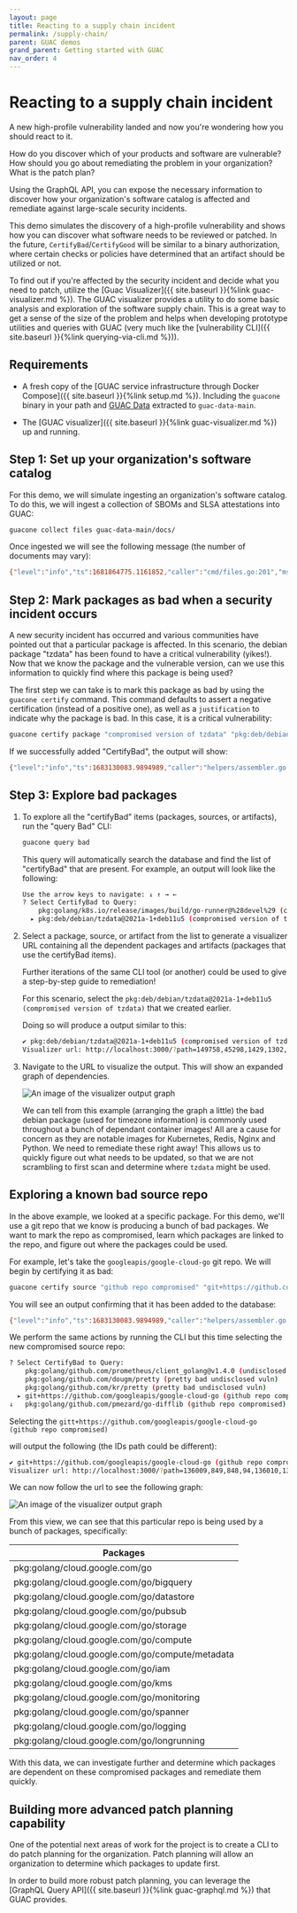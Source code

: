 ```yaml
---
layout: page
title: Reacting to a supply chain incident
permalink: /supply-chain/
parent: GUAC demos
grand_parent: Getting started with GUAC
nav_order: 4
---
```


# Reacting to a supply chain incident

A new high-profile vulnerability landed and now you're wondering how you should
react to it.

How do you discover which of your products and software are vulnerable? How
should you go about remediating the problem in your organization? What is the
patch plan?

Using the GraphQL API, you can expose the necessary information to discover how
your organization's software catalog is affected and remediate against
large-scale security incidents.

This demo simulates the discovery of a high-profile vulnerability and shows how
you can discover what software needs to be reviewed or patched. In the future,
`CertifyBad`/`CertifyGood` will be similar to a binary authorization, where
certain checks or policies have determined that an artifact should be utilized
or not.

To find out if you're affected by the security incident and decide what you need
to patch, utilize the [Guac Visualizer]({{ site.baseurl }}{%link
guac-visualizer.md %}). The GUAC visualizer provides a utility to do some basic analysis
and exploration of the software supply chain. This is a great way to get a sense
of the size of the problem and helps when developing prototype utilities and queries
with GUAC (very much like the [vulnerability CLI]({{
site.baseurl }}{%link querying-via-cli.md %})).

## Requirements

- A fresh copy of the [GUAC service infrastructure through Docker Compose]({{
  site.baseurl }}{%link setup.md %}). Including the `guacone` binary in your path
  and [GUAC Data](https://github.com/guacsec/guac-data/archive/refs/heads/main.zip)
  extracted to `guac-data-main`.

- The [GUAC visualizer]({{ site.baseurl }}{%link guac-visualizer.md %}) up and running.

## Step 1: Set up your organization's software catalog

For this demo, we will simulate ingesting an organization's software catalog. To
do this, we will ingest a collection of SBOMs and SLSA attestations into GUAC:

```bash
guacone collect files guac-data-main/docs/
```

Once ingested we will see the following message (the number of documents may
vary):

```bash
{"level":"info","ts":1681864775.1161852,"caller":"cmd/files.go:201","msg":"completed ingesting 67 documents of 67"}
```

## Step 2: Mark packages as bad when a security incident occurs

A new security incident has occurred and various communities have pointed out
that a particular package is affected. In this scenario, the debian package
"tzdata" has been found to have a critical vulnerability (yikes!). Now that we
know the package and the vulnerable version, can we use this information to
quickly find where this package is being used?

The first step we can take is to mark this package as bad by using the
`guacone certify` command. This command defaults to assert a negative
certification (instead of a positive one), as well as a `justification` to
indicate why the package is bad. In this case, it is a critical vulnerability:

```bash
guacone certify package "compromised version of tzdata" "pkg:deb/debian/tzdata@2021a-1+deb11u5?arch=all&distro=debian-11"
```

If we successfully added "CertifyBad", the output will show:

```bash
{"level":"info","ts":1683130083.9894989,"caller":"helpers/assembler.go:69","msg":"assembling CertifyBad: 1"}
```

## Step 3: Explore bad packages

1. To explore all the "certifyBad" items (packages, sources, or artifacts), run
   the "query Bad" CLI:

   ```bash
   guacone query bad
   ```

   This query will automatically search the database and find the list of
   "certifyBad" that are present. For example, an output will look like the
   following:

   ```bash
   Use the arrow keys to navigate: ↓ ↑ → ←
   ? Select CertifyBad to Query:
       pkg:golang/k8s.io/release/images/build/go-runner@%28devel%29 (compromised go-runner)
     ▸ pkg:deb/debian/tzdata@2021a-1+deb11u5 (compromised version of tzdata)
   ```

2. Select a package, source, or artifact from the list to generate a visualizer
   URL containing all the dependent packages and artifacts (packages that use
   the certifyBad items).

   Further iterations of the same CLI tool (or another) could be used to give a
   step-by-step guide to remediation!

   For this scenario, select the
   `pkg:deb/debian/tzdata@2021a-1+deb11u5 (compromised version of tzdata)` that
   we created earlier.

   Doing so will produce a output similar to this:

   ```bash
   ✔ pkg:deb/debian/tzdata@2021a-1+deb11u5 (compromised version of tzdata)
   Visualizer url: http://localhost:3000/?path=149758,45298,1429,1302,1301,132789,132779,132778,36879,15,130436,130360,130359,128282,128275,128274,126197,126188,126187,69882,69866,69865,67322,67245,67244,65156,65149,65148,63070,63064,63063,52259,52166,52165,49728,49595,49594,47402,47396,47395,45322,45287,45286
   ```

3. Navigate to the URL to visualize the output. This will show an expanded graph
   of dependencies.

   ![An image of the visualizer output graph](assets/images/supplychain_dependencies_graph.png)

   We can tell from this example (arranging the graph a little) the bad debian
   package (used for timezone information) is commonly used throughout a bunch
   of dependant container images! All are a cause for concern as they are
   notable images for Kubernetes, Redis, Nginx and Python. We need to remediate
   these right away! This allows us to quickly figure out what needs to be
   updated, so that we are not scrambling to first scan and determine where
   `tzdata` might be used.

## Exploring a known bad source repo

In the above example, we looked at a specific package. For this demo, we'll use
a git repo that we know is producing a bunch of bad packages. We want to mark
the repo as compromised, learn which packages are linked to the repo, and figure
out where the packages could be used.

For example, let's take the `googleapis/google-cloud-go` git repo. We will begin
by certifying it as bad:

```bash
guacone certify source "github repo compromised" "git+https://github.com/googleapis/google-cloud-go"
```

You will see an output confirming that it has been added to the database:

```bash
{"level":"info","ts":1683130083.9894989,"caller":"helpers/assembler.go:69","msg":"assembling CertifyBad: 1"}
```

We perform the same actions by running the CLI but this time selecting the new
compromised source repo:

```bash
? Select CertifyBad to Query:
    pkg:golang/github.com/prometheus/client_golang@v1.4.0 (undisclosed vuln)
    pkg:golang/github.com/dougm/pretty (pretty bad undisclosed vuln)
    pkg:golang/github.com/kr/pretty (pretty bad undisclosed vuln)
  ▸ git+https://github.com/googleapis/google-cloud-go (github repo compromised)
↓   pkg:golang/github.com/pmezard/go-difflib (github repo compromised)
```

Selecting the
`gitt+https://github.com/googleapis/google-cloud-go (github repo compromised)`

will output the following (the IDs path could be different):

```bash
✔ git+https://github.com/googleapis/google-cloud-go (github repo compromised)
Visualizer url: http://localhost:3000/?path=136009,849,848,94,136010,135888,4586,136011,135890,136012,135908,136013,4937,136875,4587,136876,136856,136855,139516,4830,139530,4864,139550,4786,139608,4800,140671,140138,140672,140155,149759,135913,135407,5434
```

We can now follow the url to see the following graph:

![An image of the visualizer output graph](assets/images/supplychain_dependencies_large_graph.png)

From this view, we can see that this particular repo is being used by a bunch of
packages, specifically:

| Packages                                        |
| ----------------------------------------------- |
| pkg:golang/cloud.google.com/go                  |
| pkg:golang/cloud.google.com/go/bigquery         |
| pkg:golang/cloud.google.com/go/datastore        |
| pkg:golang/cloud.google.com/go/pubsub           |
| pkg:golang/cloud.google.com/go/storage          |
| pkg:golang/cloud.google.com/go/compute          |
| pkg:golang/cloud.google.com/go/compute/metadata |
| pkg:golang/cloud.google.com/go/iam              |
| pkg:golang/cloud.google.com/go/kms              |
| pkg:golang/cloud.google.com/go/monitoring       |
| pkg:golang/cloud.google.com/go/spanner          |
| pkg:golang/cloud.google.com/go/logging          |
| pkg:golang/cloud.google.com/go/longrunning      |

With this data, we can investigate further and determine which packages are
dependent on these compromised packages and remediate them quickly.

## Building more advanced patch planning capability

One of the potential next areas of work for the project is to create a CLI to do
patch planning for the organization. Patch planning will allow an organization
to determine which packages to update first.

In order to build more robust patch planning, you can leverage the [GraphQL
Query API]({{ site.baseurl }}{%link guac-graphql.md %}) that GUAC provides.
